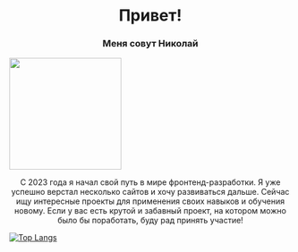 <h1 align="center">Привет!</h1>
<h3 align="center">Меня совут Николай</h3>
<img width="200" float="left" src="https://i.pinimg.com/originals/66/83/3e/66833e07d6fb9eb5d724e47d0c814285.gif">
<div float="auto"> 
<p align="center">С 2023 года я начал свой путь в мире фронтенд-разработки. Я уже успешно верстал несколько сайтов и хочу развиваться дальше. Сейчас ищу интересные проекты для применения своих навыков и обучения новому. Если у вас есть крутой и забавный проект, на котором можно было бы поработать, буду рад принять участие!</p>

[![Top Langs](https://github-readme-stats.vercel.app/api/top-langs/?username=Nigilen)](https://github.com/Nigilen/github-readme-stats)

